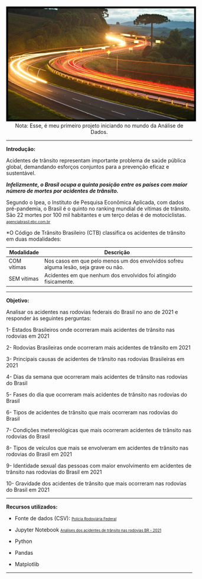 
<p align="center">
  <img style="border:5px solid black;" src="./rodovia.jpg"/ width="800" height="300>
</p></center>
---

                                                                                
Analisando os acidentes nas rodovias federais do Brasil em 2021                                                        

Nota: Esse, é meu primeiro projeto iniciando no mundo da Análise de Dados. |
---------------------------------------------------------------------------|

---

**Introdução:**

Acidentes de trânsito representam importante problema de saúde pública global, demandando esforços conjuntos para a prevenção eficaz e sustentável.

***Infelizmente, o Brasil ocupa a quinta posição entre os países com maior número de mortes por acidentes de trânsito.***

Segundo o Ipea, o Instituto de Pesquisa Econômica Aplicada, com dados pré-pandemia, o Brasil é o quinto no ranking mundial de vítimas de trânsito.   
São 22 mortes por 100 mil habitantes e um terço delas é de motociclistas.
<font size="1"> [agenciabrasil.ebc.com.br](https://agenciabrasil.ebc.com.br/radioagencia-nacional/geral/audio/2022-02/brasil-e-o-quinto-no-ranking-mundial-de-vitimas-de-transito)</font>

*O Código de Trânsito Brasileiro (CTB) classifica os acidentes de trânsito em duas modalidades:

Modalidade  | Descrição
------------|----------
COM vítimas | Nos casos em que pelo menos um dos envolvidos sofreu alguma lesão, seja grave ou não.
SEM vítimas | Acidentes em que nenhum dos envolvidos foi atingido fisicamente.

---

**Objetivo:**

Analisar os acidentes nas rodovias federais do Brasil no ano de 2021 e responder às seguintes perguntas:

1- Estados Brasileiros onde ocorreram mais acidentes de trânsito nas rodovias em 2021

2- Rodovias Brasileiras onde ocorreram mais acidentes de trânsito em 2021

3- Principais causas de acidentes de trânsito nas rodovias Brasileiras em 2021

4- Dias da semana que ocorreram mais acidentes de trânsito nas rodovias do Brasil

5- Fases do dia que ocorreram mais acidentes de trânsito nas rodovias do Brasil

6- Tipos de acidentes de trânsito que mais ocorreram nas rodovias do Brasil

7- Condições metereológicas que mais ocorreram acidentes de trânsito nas rodovias do Brasil

8- Tipos de veículos que mais se envolveram em acidentes de trânsito nas rodovias do Brasil em 2021

9- Identidade sexual das pessoas com maior envolvimento em acidentes de trânsito nas rodovias do Brasil em 2021

10- Gravidade dos acidentes de trânsito que mais ocorreram nas rodovias do Brasil em 2021

---

**Recursos utilizados:**

* Fonte de dados (CSV): <font size="1"> [Polícia Rodoviária Federal](https://www.gov.br/prf/pt-br/acesso-a-informacao/dados-abertos/dados-abertos-acidentes)</font>

* Jupyter Notebook <font size="1">[Análises dos acidentes de trânsito nas rodovias BR - 2021](./Acidentes_de_transito_2021.ipynb)</font>

* Python

* Pandas

* Matplotlib

---

